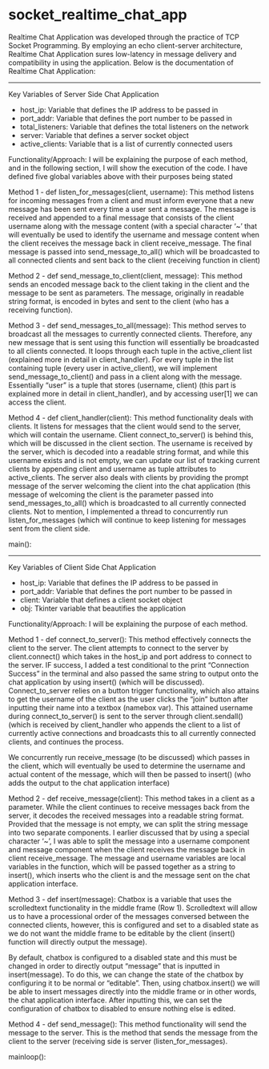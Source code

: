 # socket_realtime_chat_app

Realtime Chat Application was developed through the practice of TCP Socket Programming. By employing an echo client-server architecture, Realtime Chat Application sures low-latency in message delivery and compatibility in using the application. Below is the documentation of Realtime Chat Application:

---------------------------------------------------------------------------------------------------------------------------------------------------------------------------------------------------------------------

Key Variables of Server Side Chat Application
- host_ip: Variable that defines the IP address to be passed in
- port_addr: Variable that defines the port number to be passed in
- total_listeners: Variable that defines the total listeners on the network
- server: Variable that defines a server socket object
- active_clients: Variable that is a list of currently connected users

Functionality/Approach: I will be explaining the purpose of each method, and in the following section, I will show the execution of the code. I have defined five global variables above with their purposes being stated

Method 1 - def listen_for_messages(client, username): This method listens for incoming messages from a client and must inform everyone that a new message has been sent every time a user sent a message. The message is received and appended to a final message that consists of the client username along with the message content (with a special character ‘~’ that will eventually be used to identify the username and message content when the client receives the message back in client receive_message. The final message is passed into send_message_to_all() which will be broadcasted to all connected clients and sent back to the client (receiving function in client)

Method 2 - def send_message_to_client(client, message): This method sends an encoded message back to the client taking in the client and the message to be sent as parameters. The message, originally in readable string format, is encoded in bytes and sent to the client (who has a receiving function).

Method 3 - def send_messages_to_all(message): This method serves to broadcast all the messages to currently connected clients. Therefore, any new message that is sent using this function will essentially be broadcasted to all clients connected. It loops through each tuple in the active_client list (explained more in detail in client_handler). For every tuple in the list containing tuple (every user in active_client), we will implement send_message_to_client() and pass in a client along with the message. Essentially “user” is a tuple that stores (username, client) (this part is explained more in detail in client_handler), and by accessing user[1] we can access the client.

Method 4 - def client_handler(client): This method functionality deals with clients. It listens for messages that the client would send to the server, which will contain the username. Client connect_to_server() is behind this, which will be discussed in the client section. The username is received by the server, which is decoded into a readable string format, and while this username exists and is not empty, we can update our list of tracking current clients by appending client and username as tuple attributes to active_clients. The server also deals with clients by providing the prompt message of the server welcoming the client into the chat application (this message of welcoming the client is the parameter passed into send_messages_to_all() which is broadcasted to all currently connected clients. Not to mention, I implemented a thread to concurrently run listen_for_messages (which will continue to keep listening for messages sent from the client side.

main():

---------------------------------------------------------------------------------------------------------------------------------------------------------------------------------------------------------------------

Key Variables of Client Side Chat Application
- host_ip: Variable that defines the IP address to be passed in
- port_addr: Variable that defines the port number to be passed in
- client: Variable that defines a client socket object
- obj: Tkinter variable that beautifies the application

Functionality/Approach: I will be explaining the purpose of each method.

Method 1 - def connect_to_server(): This method effectively connects the client to the server. The client attempts to connect to the server by client.connect() which takes in the host_ip and port address to connect to the server. IF success, I added a test conditional to the print “Connection Success” in the terminal and also passed the same string to output onto the chat application by using insert() (which will be discussed). Connect_to_server relies on a button trigger functionality, which also attains to get the username of the client as the user clicks the “join” button after inputting their name into a textbox (namebox var). This attained username during connect_to_server() is sent to the server through client.sendall() (which is received by client_handler who appends the client to a list of currently active connections and broadcasts this to all currently connected clients, and continues the process.

We concurrently run receive_message (to be discussed) which passes in the client, which will eventually be used to determine the username and actual content of the message, which will then be passed to insert() (who adds the output to the chat application interface)

Method 2 - def receive_message(client): This method takes in a client as a parameter. While the client continues to receive messages back from the server, it decodes the received messages into a readable string format. Provided that the message is not empty, we can split the string message into two separate components. I earlier discussed that by using a special character ‘~’, I was able to split the message into a username component and message component when the client receives the message back in client receive_message. The message and username variables are local variables in the function, which will be passed together as a string to insert(), which inserts who the client is and the message sent on the chat application interface.

Method 3 - def insert(message):  Chatbox is a variable that uses the scrolledtext functionality in the middle frame (Row 1). Scrolledtext will allow us to have a processional order of the messages conversed between the connected clients, however, this is configured and set to a disabled state as we do not want the middle frame to be editable by the client (insert() function will directly output the message).

By default, chatbox is configured to a disabled state and this must be changed in order to directly output “message” that is inputted in insert(message). To do this, we can change the state of the chatbox by configuring it to be normal or “editable”. Then, using chatbox.insert() we will be able to insert messages directly into the middle frame or in other words, the chat application interface. After inputting this, we can set the configuration of chatbox to disabled to ensure nothing else is edited.

Method 4 - def send_message(): This method functionality will send the message to the server. This is the method that sends the message from the client to the server (receiving side is server (listen_for_messages).

mainloop():



	
	




